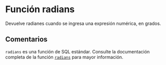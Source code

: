 ﻿---
SidebarGroup: "Funciones matemáticas"
Autogenerated: true
---

# Función  radians

Devuelve radianes cuando se ingresa una expresión numérica, en grados.

## Comentarios 

`radians` es una función de SQL estándar. Consulte la documentación completa de la función [`radians`](https://learn.microsoft.com/es-es/sql/t-sql/functions/radians-transact-sql) para mayor información.
